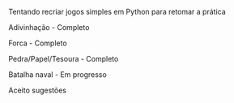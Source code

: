 Tentando recriar jogos simples em Python para retomar a prática

Adivinhação         - Completo

Forca               - Completo

Pedra/Papel/Tesoura - Completo

Batalha naval       - Em progresso


Aceito sugestões
